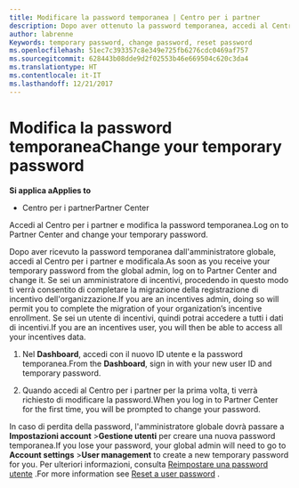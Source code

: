 ```yaml
---
title: Modificare la password temporanea | Centro per i partner
description: Dopo aver ottenuto la password temporanea, accedi al Centro per i partner e modificala.
author: labrenne
Keywords: temporary password, change password, reset password
ms.openlocfilehash: 51ec7c393357c8e349e725fb6276cdc0469af757
ms.sourcegitcommit: 628443b08dde9d2f02553b46e669504c620c3da4
ms.translationtype: HT
ms.contentlocale: it-IT
ms.lasthandoff: 12/21/2017
---
```

# <a name="change-your-temporary-password"></a><span data-ttu-id="abc30-103">Modifica la password temporanea</span><span class="sxs-lookup"><span data-stu-id="abc30-103">Change your temporary password</span></span>

**<span data-ttu-id="abc30-104">Si applica a</span><span class="sxs-lookup"><span data-stu-id="abc30-104">Applies to</span></span>**

-  <span data-ttu-id="abc30-105">Centro per i partner</span><span class="sxs-lookup"><span data-stu-id="abc30-105">Partner Center</span></span>

<span data-ttu-id="abc30-106">Accedi al Centro per i partner e modifica la password temporanea.</span><span class="sxs-lookup"><span data-stu-id="abc30-106">Log on to Partner Center and change your temporary password.</span></span>

<span data-ttu-id="abc30-107">Dopo aver ricevuto la password temporanea dall'amministratore globale, accedi al Centro per i partner e modificala.</span><span class="sxs-lookup"><span data-stu-id="abc30-107">As soon as you receive your temporary password from the global admin, log on to Partner Center and change it.</span></span> <span data-ttu-id="abc30-108">Se sei un amministratore di incentivi, procedendo in questo modo ti verrà consentito di completare la migrazione della registrazione di incentivo dell'organizzazione.</span><span class="sxs-lookup"><span data-stu-id="abc30-108">If you are an incentives admin, doing so will permit you to complete the migration of your organization’s incentive enrollment.</span></span> <span data-ttu-id="abc30-109">Se sei un utente di incentivi, quindi potrai accedere a tutti i dati di incentivi.</span><span class="sxs-lookup"><span data-stu-id="abc30-109">If you are an incentives user, you will then be able to access all your incentives data.</span></span>

1.  <span data-ttu-id="abc30-110">Nel **Dashboard**, accedi con il nuovo ID utente e la password temporanea.</span><span class="sxs-lookup"><span data-stu-id="abc30-110">From the **Dashboard**, sign in with your new user ID and temporary password.</span></span>

2.  <span data-ttu-id="abc30-111">Quando accedi al Centro per i partner per la prima volta, ti verrà richiesto di modificare la password.</span><span class="sxs-lookup"><span data-stu-id="abc30-111">When you log in to Partner Center for the first time, you will be prompted to change your password.</span></span>

<span data-ttu-id="abc30-112">In caso di perdita della password, l'amministratore globale dovrà passare a **Impostazioni account** >**Gestione utenti** per creare una nuova password temporanea.</span><span class="sxs-lookup"><span data-stu-id="abc30-112">If you lose your password, your global admin will need to go to  **Account settings** >**User management** to create a new temporary password for you.</span></span>
<span data-ttu-id="abc30-113">Per ulteriori informazioni, consulta [Reimpostare una password utente](reset-a-user-password.md) .</span><span class="sxs-lookup"><span data-stu-id="abc30-113">For more information see [Reset a user password](reset-a-user-password.md) .</span></span>


 

 



